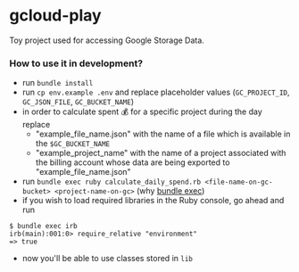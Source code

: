 gcloud-play
==========

Toy project used for accessing Google Storage Data.

### How to use it in development?

- run `bundle install`
- run `cp env.example .env` and replace placeholder values (`GC_PROJECT_ID`, `GC_JSON_FILE`, `GC_BUCKET_NAME`)
- in order to calculate spent 💰 for a specific project during the day replace 
   - "example_file_name.json" with the name of a file which is available in the `$GC_BUCKET_NAME`
   - "example_project_name" with the name of a project associated with the billing account whose data are being exported to "example_file_name.json"
- run `bundle exec ruby calculate_daily_spend.rb <file-name-on-gc-bucket> <project-name-on-gc>` (why [bundle exec](https://bundler.io/man/bundle-exec.1.html))
- if you wish to load required libraries in the Ruby console, go ahead and run
```
$ bundle exec irb
irb(main):001:0> require_relative "environment"
=> true
```
  - now you'll be able to use classes stored in `lib`
